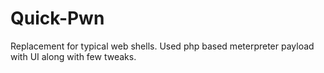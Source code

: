 # Quick-Pwn
Replacement for typical web shells. Used php based meterpreter payload with UI along with few tweaks.
